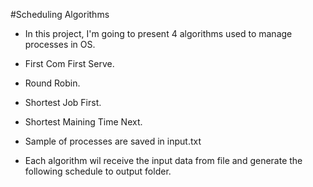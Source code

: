 #Scheduling Algorithms

* In this project, I'm going to present 4 algorithms used to manage processes in OS.

* First Com First Serve.
* Round Robin.
* Shortest Job First.
* Shortest Maining Time Next.

* Sample of processes are saved in input.txt
* Each algorithm wil receive the input data from file and generate the following schedule to output folder.





